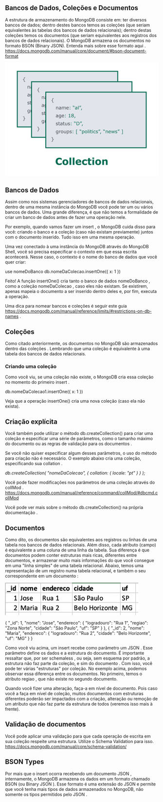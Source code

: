 ## Bancos de Dados, Coleções e Documentos

A estrutura de armazenamento do MongoDB consiste em:
ter diversos bancos de dados;
dentro destes bancos temos as coleções (que seriam equivalentes às tabelas dos bancos de dados relacionais);
dentro destas coleções temos os documentos (que seriam equivalentes aos registros dos bancos de dados relacionais).
O MongoDB armazena os documentos no formato BSON (Binary JSON). Entenda mais sobre esse formato aqui . https://docs.mongodb.com/manual/core/document/#bson-document-format

<img src = 'collection.png' />

## Bancos de Dados

Assim como nos sistemas gerenciadores de bancos de dados relacionais, dentro de uma mesma instância do MongoDB você pode ter um ou vários bancos de dados. Uma grande diferença, é que não temos a formalidade de criar um banco de dados antes de fazer uma operação nele.

Por exemplo, quando vamos fazer um insert , o MongoDB cuida disso para você: criando o banco e a coleção (caso não existam previamente) juntos com o documento inserido. Tudo isso em uma mesma operação.

Uma vez conectado à uma instância do MongoDB através do MongoDB Shell, você só precisa especificar o contexto em que essa escrita acontecerá. Nesse caso, o contexto é o nome do banco de dados que você quer criar:

use nomeDoBanco
db.nomeDaColecao.insertOne({ x: 1 })

Feito! A função insertOne() cria tanto o banco de dados nomeDoBanco , como a coleção nomeDaColecao , caso eles não existam. Se existirem, apenas mapeia o documento a ser inserido dentro deles e, por fim, executa a operação.

Uma dica para nomear bancos e coleções é seguir este guia https://docs.mongodb.com/manual/reference/limits/#restrictions-on-db-names .

## Coleções

Como citado anteriormente, os documentos no MongoDB são armazenados dentro das coleções . Lembrando que uma coleção é equivalente à uma tabela dos bancos de dados relacionais.

### Criando uma coleção

Como você viu, se uma coleção não existe, o MongoDB cria essa coleção no momento do primeiro insert .

db.nomeDaColecao1.insertOne({ x: 1 })

Veja que a operação insertOne() cria uma nova coleção (caso ela não exista).

## Criação explícita

Você também pode utilizar o método db.createCollection() para criar uma coleção e especificar uma série de parâmetros, como o tamanho máximo do documento ou as regras de validação para os documentos .

Se você não quiser especificar algum desses parâmetros, o uso do método para criação não é necessário. O exemplo abaixo cria uma coleção, especificando sua collation .

*db.createCollection( "nomeDaColecao", { collation: { locale: "pt" } } );*

Você pode fazer modificações nos parâmetros de uma coleção através do collMod . https://docs.mongodb.com/manual/reference/command/collMod/#dbcmd.collMod

Você pode ver mais sobre o método db.createCollection() na própria documentação .

## Documentos

Como dito, os documentos são equivalentes aos registros ou linhas de uma tabela nos bancos de dados relacionais. Além disso, cada atributo (campo) é equivalente a uma coluna de uma linha da tabela. Sua diferença é que documentos podem conter estruturas mais ricas, diferentes entre documentos, e armazenar muito mais informações do que você consegue em uma "linha simples" de uma tabela relacional. Abaixo, temos uma representação de um registro numa tabela relacional, e também o seu correspondente em um documento :

<img src='table.png' />

{
    "_id": 1,
    "nome": "Jose",
    "endereco": {
        "logradouro": "Rua 1",
        "regiao": "Zona Norte",
        "cidade": "São Paulo",
        "uf": "SP"
    }
},
{
    "_id": 2,
    "nome": "Maria",
    "endereco": {
        "logradouro": "Rua 2",
        "cidade": "Belo Horizonte",
        "uf": "MG"
    }
}


Como você viu acima, um insert recebe como parâmetro um JSON . Esse parâmetro define os dados e a estrutura do documento. É importante ressaltar que, por ser schemaless , ou seja, sem esquema por padrão, a estrutura não faz parte da coleção, e sim do documento . Com isso, você pode ter várias "estruturas" por coleção. No exemplo acima, podemos observar essa diferença entre os documentos. No primeiro, temos o atributo regiao , que não existe no segundo documento.

Quando você fizer uma alteração, faça-a em nível de documento. Pois caso você a faça em nível de coleção, muitos documentos com estruturas diferentes poderão ser impactados com a criação, alteração ou remoção de um atributo que não faz parte da estrutura de todos (veremos isso mais à frente).

## Validação de documentos

Você pode aplicar uma validação para que cada operação de escrita em sua coleção respeite uma estrutura. Utilize o Schema Validation para isso.
https://docs.mongodb.com/manual/core/schema-validation/

## BSON Types
Por mais que o insert ocorra recebendo um documento JSON , internamente, o MongoDB armazena os dados em um formato chamado BSON (ou Binary JSON ). Esse formato é uma extensão do JSON e permite que você tenha mais tipos de dados armazenados no MongoDB, não somente os tipos permitidos pelo JSON .
